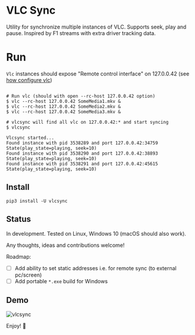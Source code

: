 VLC Sync
========

Utility for synchronize multiple instances of VLC. Supports seek, play and pause. 
Inspired by F1 streams with extra driver tracking data.  

# Run

`Vlc` instances should expose "Remote control interface" on 127.0.0.42 (see [how configure vlc](./docs/vlc_setup.md))

```shell

# Run vlc (should with open --rc-host 127.0.0.42 option) 
$ vlc --rc-host 127.0.0.42 SomeMedia1.mkv &
$ vlc --rc-host 127.0.0.42 SomeMedia2.mkv &
$ vlc --rc-host 127.0.0.42 SomeMedia3.mkv &

# vlcsync will find all vlc on 127.0.0.42:* and start syncing 
$ vlcsync

Vlcsync started...
Found instance with pid 3538289 and port 127.0.0.42:34759 State(play_state=playing, seek=10)
Found instance with pid 3538290 and port 127.0.0.42:38893 State(play_state=playing, seek=10)
Found instance with pid 3538291 and port 127.0.0.42:45615 State(play_state=playing, seek=10)
```

## Install

```shell
pip3 install -U vlcsync
```

## Status 

In development. Tested on Linux, Windows 10 (macOS should also work).

Any thoughts, ideas and contributions welcome!

Roadmap:

- [ ] Add ability to set static addresses i.e. for remote sync (to external pc/screen)
- [ ] Add portable `*.exe` build for Windows

## Demo

![vlcsync](./docs/vlcsync.gif)

Enjoy! 🚀